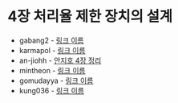 # 4장 처리율 제한 장치의 설계

- gabang2 - [링크 이름]()
- karmapol - [링크 이름]()
- an-jiohh - [안지호 4장 정리](https://an-jiohh.github.io/blog/LSS4)
- mintheon - [링크 이름]()
- gomudayya - [링크 이름]()
- kung036 - [링크 이름]()
 
